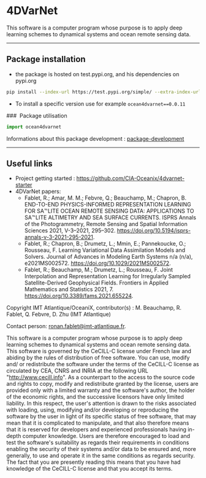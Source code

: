 # 4DVarNet

This software is a computer program whose purpose is to apply deep learning schemes to dynamical systems and ocean remote sensing data.

---
## Package installation

- the package is hosted on test.pypi.org, and his dependencies on pypi.org
``` bash
pip install --index-url https://test.pypi.org/simple/ --extra-index-url https://pypi.org/simple/ ocean4dvarnet
```
- To install a specific version use for example `ocean4dvarnet==0.0.11`

###  Package utilisation
``` python
import ocean4dvarnet
``` 


Informations about this package development : [package-development](./package-development.md)


---
## Useful links

- Project getting started : https://github.com/CIA-Oceanix/4dvarnet-starter
- 4DVarNet papers:
	- Fablet, R.; Amar, M. M.; Febvre, Q.; Beauchamp, M.; Chapron, B. END-TO-END PHYSICS-INFORMED REPRESENTATION LEARNING FOR SA℡LITE OCEAN REMOTE SENSING DATA: APPLICATIONS TO SA℡LITE ALTIMETRY AND SEA SURFACE CURRENTS. ISPRS Annals of the Photogrammetry, Remote Sensing and Spatial Information Sciences 2021, V-3–2021, 295–302. https://doi.org/10.5194/isprs-annals-v-3-2021-295-2021.
	- Fablet, R.; Chapron, B.; Drumetz, L.; Mmin, E.; Pannekoucke, O.; Rousseau, F. Learning Variational Data Assimilation Models and Solvers. Journal of Advances in Modeling Earth Systems n/a (n/a), e2021MS002572. https://doi.org/10.1029/2021MS002572.
	- Fablet, R.; Beauchamp, M.; Drumetz, L.; Rousseau, F. Joint Interpolation and Representation Learning for Irregularly Sampled Satellite-Derived Geophysical Fields. Frontiers in Applied Mathematics and Statistics 2021, 7. https://doi.org/10.3389/fams.2021.655224.


Copyright IMT Atlantique/OceaniX, contributor(s) : M. Beauchamp, R. Fablet, Q. Febvre, D. Zhu (IMT Atlantique) 

Contact person: ronan.fablet@imt-atlantique.fr.

This software is a computer program whose purpose is to apply deep learning schemes to dynamical systems and ocean remote sensing data. This software is governed by the CeCILL-C license under French law and abiding by the rules of distribution of free software. You can use, modify and/ or redistribute the software under the terms of the CeCILL-C license as circulated by CEA, CNRS and INRIA at the following URL "http://www.cecill.info". As a counterpart to the access to the source code and rights to copy, modify and redistribute granted by the license, users are provided only with a limited warranty and the software's author, the holder of the economic rights, and the successive licensors have only limited liability. In this respect, the user's attention is drawn to the risks associated with loading, using, modifying and/or developing or reproducing the software by the user in light of its specific status of free software, that may mean that it is complicated to manipulate, and that also therefore means that it is reserved for developers and experienced professionals having in-depth computer knowledge. Users are therefore encouraged to load and test the software's suitability as regards their requirements in conditions enabling the security of their systems and/or data to be ensured and, more generally, to use and operate it in the same conditions as regards security. The fact that you are presently reading this means that you have had knowledge of the CeCILL-C license and that you accept its terms.

